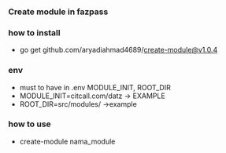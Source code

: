 ### Create module in fazpass

### how to install
- go get github.com/aryadiahmad4689/create-module@v1.0.4

### env
- must to have in .env MODULE_INIT, ROOT_DIR
- MODULE_INIT=citcall.com/datz -> EXAMPLE
- ROOT_DIR=src/modules/ ->example

### how to use
- create-module nama_module